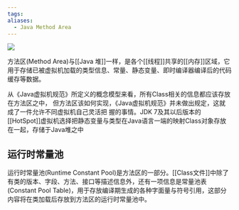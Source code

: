 ```yaml
---
tags: 
aliases:
  - Java Method Area
---
```

![](https://imgconvert.csdnimg.cn/aHR0cHM6Ly91cGxvYWQtaW1hZ2VzLmppYW5zaHUuaW8vdXBsb2FkX2ltYWdlcy85NDQzNjUtZTllMDU4MWM0NTFkMzA2ZC5wbmc?x-oss-process=image/format,png)


方法区(Method Area)与[[Java 堆]]一样，是各个[[线程]]共享的[[内存]]区域，它用于存储已被虚拟机加载的类型信息、常量、静态变量、即时编译器编译后的代码缓存等数据。

从《Java虚拟机规范》所定义的概念模型来看，所有Class相关的信息都应该存放在方法区之中， 但方法区该如何实现，《Java虚拟机规范》并未做出规定，这就成了一件允许不同虚拟机自己灵活把 握的事情。JDK 7及其以后版本的[[HotSpot]]虚拟机选择把静态变量与类型在Java语言一端的映射Class对象存放在一起，存储于Java堆之中

## 运行时常量池

运行时常量池(Runtime Constant Pool)是方法区的一部分。[[Class文件]]中除了有类的版本、字段、方法、接口等描述信息外，还有一项信息是常量池表(Constant Pool Table)，用于存放编译期生成的各种字面量与符号引用，这部分内容将在类加载后存放到方法区的运行时常量池中。


